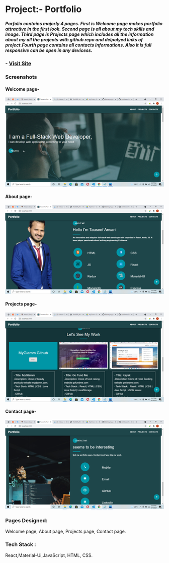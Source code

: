 # Project:- Portfolio
##### Porfolio contains majorly 4 pages. First is Welcome page makes portfolio attractive in the first look. Second page is all about my tech skills and image. Third page is Projects page which includes all the information about my all the projects with github repo and delpolyed links of project.Fourth page contains all contacts informations. Also it is full responsive can be open in any devicess.  


### - [Visit Site](https://tauseef-portfolio-stack.herokuapp.com/)

### Screenshots
#### Welcome page-
![alt text](https://github.com/tauseef-stack/my-portfolio/blob/master/src/Images/Screenshot%20(976).png)
#### About page-
![alt text](https://github.com/tauseef-stack/my-portfolio/blob/master/src/Images/Screenshot%20(977).png)
#### Projects page-
![alt text](https://github.com/tauseef-stack/my-portfolio/blob/master/src/Images/Screenshot%20(978).png)
#### Contact page-
![alt text](https://github.com/tauseef-stack/my-portfolio/blob/master/src/Images/Screenshot%20(979).png)



### Pages Designed:
Welcome page, About page, Projects page, Contact page.

### Tech Stack : 
React,Material-Ui,JavaScript, HTML, CSS.
